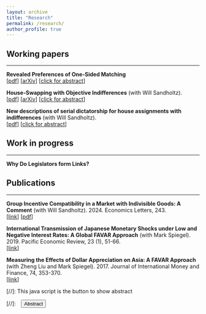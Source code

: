 ```yaml
---
layout: archive
title: "Research"
permalink: /research/
author_profile: true
---
```


## Working papers
---

**Revealed Preferences of One-Sided Matching**
<br>[[pdf](files/Tai_RevPrefOneSidedMatching.pdf)] 
[[arXiv](https://arxiv.org/abs/2210.14388)] 
[<a href="#/" onclick="visib('RevPref')">click for abstract</a>]

<div id="RevPref" style="display: none; text-align: justify; line-height: 1.2">
	This paper studies the testable implications of the core in an exchange economy when agents' preferences are unknown. Through a revealed preferences perspective, I build a model in which the core is testable. The setting a pure exchange economy with indivisible goods and unit demand. The key identifying assumption is that agents' preferences are solely determined by observable characteristics. The setting and assumption allow me to build on earlier results and obtain if and only if conditions for rationalizability of the observed allocation. These conditions are meaningful, intuitive, and tractable. Further, the results formally link together the core, competitive equilibrium, and Afriat's theorem. I also develop a method to estimate utility parameters from repeated observations of exchange economies; the setting is akin to Fox (2010). The allocation being in the core implies necessary moment inequalities, which I use to obtain partial identification.
<br><br/></div>

**House-Swapping with Objective Indifferences** (with Will Sandholtz).
<br>[[pdf](files/Tai_HouseSwapwObjIndiff.pdf)] 
[[arXiv](https://arxiv.org/abs/2306.09529)]
[<a href="#/" onclick="visib('ObjInd')">click for abstract</a>]

<div id="ObjInd" style="display: none; text-align: justify; line-height: 1.2">
	We study the classic house-swapping problem of Shapley and Scarf (1974) in a setting where agents may have "objective" indifferences, i.e., indifferences that are shared by all agents. In other words, if any one agent is indifferent between two houses, then all agents are indifferent between those two houses. The most direct interpretation is the presence of multiple copies of the same object. Our setting is a special case of the house-swapping problem with general indifferences. We derive a simple, easily interpretable algorithm that produces the unique strict core allocation of the house-swapping market, if it exists. Our algorithm runs in square-polynomial time, an improvement over the cubed time methods for the more general problem. 
<br><br/></div>


**New descriptions of serial dictatorship for house assignments with indifferences** (with Will Sandholtz).
<br>[[pdf](files/Tai_SD_with_Indifferences.pdf)] 
[<a href="#/" onclick="visib('ObjInd')">click for abstract</a>]

<div id="ObjInd" style="display: none; text-align: justify; line-height: 1.2">
<br><br/></div>


## Work in progress
---

**Why Do Legislators form Links?**




## Publications
---
**Group Incentive Compatibility in a Market with Indivisible Goods: A Comment** (with Will Sandholtz). 2024. Economics Letters, 243.
<br>[[link](https://doi.org/10.1016/j.econlet.2024.111938)] [[pdf](files/Tai_TTCGroupStratProof.pdf)]

**International Transmission of Japanese Monetary Shocks under Low and Negative Interest Rates: A Global FAVAR Approach** (with Mark Spiegel). 2019. Pacific Economic Review, 23 (1), 51-66.
<br>[[link](https://onlinelibrary.wiley.com/doi/10.1111/1468-0106.12252)]

**Measuring the Effects of Dollar Appreciation on Asia: A FAVAR Approach** (with Zheng Liu and Mark Spiegel). 2017. Journal of International Money and Finance, 74, 353-370. <br>[[link](https://www.sciencedirect.com/science/article/abs/pii/S0261560617300451?via%3Dihub)]




[//]: This java script is the button to show abstract
 <script>
  function visib(id) {
   var x = document.getElementById(id);
   if (x.style.display === "block") {
     x.style.display = "none";
   } else {
     x.style.display = "block";
   }
 }
 </script>

 [//]:&emsp;<button onclick="visib('polariz')" class="btn btn--inverse btn--small">Abstract</button>


